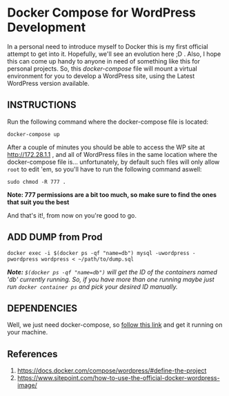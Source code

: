 # Docker Compose for WordPress Development
In a personal need to introduce myself to Docker this is my first official attempt to get into it. Hopefully, we'll see an evolution here ;D . Also, I hope this can come up handy to anyone in need of something like this for personal projects.
So, this _docker-compose_ file will mount a virtual environment for you to develop a WordPress site, using the Latest WordPress version available.

## INSTRUCTIONS
Run the following command where the docker-compose file is located: 

`docker-compose up`

After a couple of minutes you should be able to access the WP site at http://172.28.1.1 , and all of WordPress files in the same location where the docker-compose file is... unfortunately, by default such files will only allow `root` to edit 'em, so you'll have to run the following command aswell:

`sudo chmod -R 777 .`

**Note: 777 permissions are a bit too much, so make sure to find the ones that suit you the best**

And that's it!, from now on you're good to go.

## ADD DUMP from Prod

`docker exec -i $(docker ps -qf "name=db") mysql -uwordpress -pwordpress wordpress < ~/path/to/dump.sql`


_**Note:** `$(docker ps -qf "name=db")` will get the ID of the containers named 'db' currently running. So, if you have more than one running maybe just run `docker container ps` and pick your desired ID manually._

## DEPENDENCIES
Well, we just need docker-compose, so [follow this link](https://docs.docker.com/compose/install/#master-builds) and get it running on your machine.

## References
1. https://docs.docker.com/compose/wordpress/#define-the-project
2. https://www.sitepoint.com/how-to-use-the-official-docker-wordpress-image/
